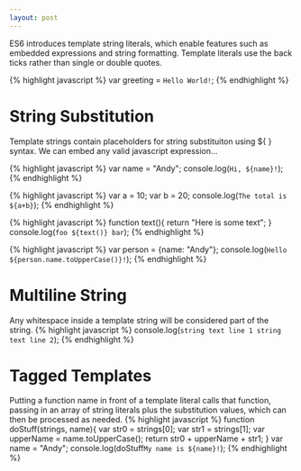 ```yaml
---
layout: post
---
```


ES6 introduces template string literals, which enable features such as embedded expressions and string formatting. Template literals use the back ticks rather than single or double quotes.

{% highlight javascript %}
var greeting = `Hello World!`;
{% endhighlight %}

# String Substitution

Template strings contain placeholders for string substituiton using ${ } syntax. We can embed any valid javascript expression...

{% highlight javascript %}
var name = "Andy";
console.log(`Hi, ${name}!`);
{% endhighlight %}

{% highlight javascript %}
var a = 10;
var b = 20;
console.log(`The total is ${a+b}`);
{% endhighlight %}

{% highlight javascript %}
function text(){
  return "Here is some text";
}
console.log(`foo ${text()} bar`);
{% endhighlight %}

{% highlight javascript %}
var person = {name: "Andy"};
console.log(`Hello ${person.name.toUpperCase()}!`);
{% endhighlight %}

# Multiline String

Any whitespace inside a template string will be considered part of the string.
{% highlight javascript %}
console.log(`string text line 1
string text line 2`);
{% endhighlight %}

# Tagged Templates

Putting a function name in front of a template literal calls that function, passing in an array of string literals plus the substitution values, which can then be processed as needed.
{% highlight javascript %}
function doStuff(strings, name){
  var str0 = strings[0];
  var str1 = strings[1];
  var upperName = name.toUpperCase();
  return str0 + upperName + str1;
}
var name = "Andy";
console.log(doStuff`My name is ${name}!`);
{% endhighlight %}
